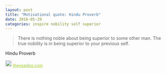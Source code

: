 ```yaml
---
layout: post
title: "Motivational quote: Hindu Proverb"
date: 2016-05-29
categories: inspire nobility self superior
---
```

> There is nothing noble about being superior to some other man. The true nobility is in being superior to your previous self.

Hindu Proverb

<span style="z-index:50;font-size:0.9em;"><img src="https://theysaidso.com/branding/theysaidso.png" height="20" width="20" alt="theysaidso.com"/><a href="https://theysaidso.com" title="Powered by quotes from theysaidso.com" style="color: #9fcc25; margin-left: 4px; vertical-align: middle;">theysaidso.com</a></span>
